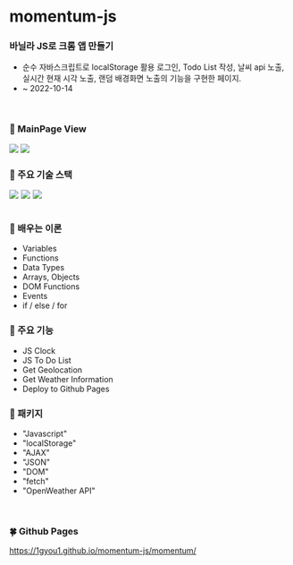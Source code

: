 # momentum-js

### 바닐라 JS로 크롬 앱 만들기
- 순수 자바스크립트로 localStorage 활용 로그인, Todo List 작성, 날씨 api 노출, 실시간 현재 시각 노출, 랜덤 배경화면 노출의 기능을 구현한 페이지.
- ~ 2022-10-14

<br>

### 👀 MainPage View

<img src="https://github.com/1GYOU1/momentum-js/assets/90018379/2ecd15ed-df5a-4a15-a2e6-b29f4f819743">
<img src="https://github.com/1GYOU1/momentum-js/assets/90018379/a0945014-42be-42bd-87c8-034e91f4194b">

<br>

### 📌 주요 기술 스택

<div style="display:flex;">
    <img src="https://img.shields.io/badge/HTML5-E34F26?style=flat-square&logo=HTML5&logoColor=white" style="margin-right:5px;"/>
    <img src="https://img.shields.io/badge/CSS3-F68212?style=flat-square&logo=CSS3&logoColor=white" style="margin-right:5px;"/>
    <img src="https://img.shields.io/badge/JavaScript-F7DF1E?style=flat-square&logo=JavaScript&logoColor=white"/>
</div>

<br>

### 📌 배우는 이론
- Variables
- Functions
- Data Types
- Arrays, Objects
- DOM Functions
- Events
- if / else / for

### 📌 주요 기능
- JS Clock
- JS To Do List
- Get Geolocation
- Get Weather Information
- Deploy to Github Pages

### 📌 패키지
- "Javascript"
- "localStorage"
- "AJAX"
- "JSON"
- "DOM"
- "fetch"
- "OpenWeather API"

<br>

### 🍀 Github Pages
https://1gyou1.github.io/momentum-js/momentum/